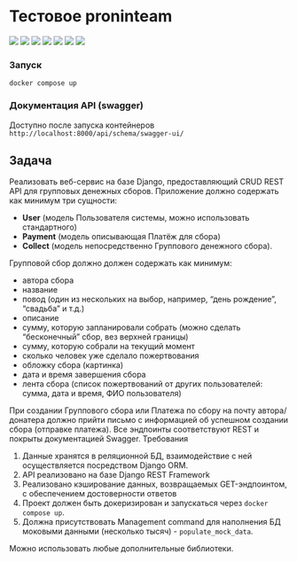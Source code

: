 # Тестовое proninteam

![](https://img.shields.io/badge/django-5.2-green)
![](https://img.shields.io/badge/DRF-3.16-red)
![](https://img.shields.io/badge/drf_spectacular-0.28-blue)
![](https://img.shields.io/badge/PostgreSQL-brown)
![](https://img.shields.io/badge/Redis-red)
![](https://img.shields.io/badge/uv-violet)
![](https://img.shields.io/badge/ruff-green)

### Запуск
```docker compose up```

### Документация API (swagger)
Доступно после запуска контейнеров
```http://localhost:8000/api/schema/swagger-ui/```

## Задача

Реализовать веб-сервис на базе Django, предоставляющий CRUD REST API для групповых денежных сборов. 
Приложение должно содержать как минимум три сущности:

- **User** (модель Пользователя системы, можно использовать стандартного)
- **Payment** (модель описывающая Платёж для сбора)
- **Collect** (модель непосредственно Группового денежного сбора).

Групповой сбор должно должен содержать как минимум:
- автора сбора
- название
- повод (один из нескольких на выбор, например, “день рождениеˮ, “свадьбаˮ и т.д.)
- описание
- сумму, которую запланировали собрать (можно сделать “бесконечныйˮ сбор, вез верхней границы)
- сумму, которую собрали на текущий момент
- сколько человек уже сделало пожертвования
- обложку сбора (картинка)
- дата и время завершения сбора
- лента сбора (список пожертвований от других пользователей: сумма, дата и время, ФИО пользователя)

При создании Группового сбора или Платежа по сбору на почту автора/донатера должно прийти письмо с информацией об успешном создании сбора (отправке платежа).
Все эндпоинты соответствуют REST и покрыты документацией Swagger.
Требования
1. Данные хранятся в реляционной БД, взаимодействие с ней осуществляется посредством Django ORM.
2. API реализовано на базе Django REST Framework
3. Реализовано кэширование данных, возвращаемых GET-эндпоинтом, с обеспечением достоверности ответов
4. Проект должен быть докеризирован и запускаться через `docker compose up`.
5. Должна присутствовать Management command для наполнения БД моковыми данными (несколько тысяч) - `populate_mock_data`.

Можно использовать любые дополнительные библиотеки.
